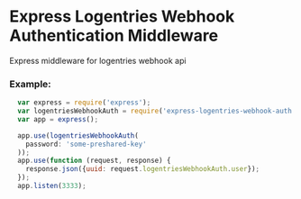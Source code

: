 # Express Logentries Webhook Authentication Middleware
Express middleware for logentries webhook api

### Example:
```js
  var express = require('express');
  var logentriesWebhookAuth = require('express-logentries-webhook-auth');
  var app = express();

  app.use(logentriesWebhookAuth(
    password: 'some-preshared-key'
  ));
  app.use(function (request, response) {
    response.json({uuid: request.logentriesWebhookAuth.user});
  });
  app.listen(3333);
```

